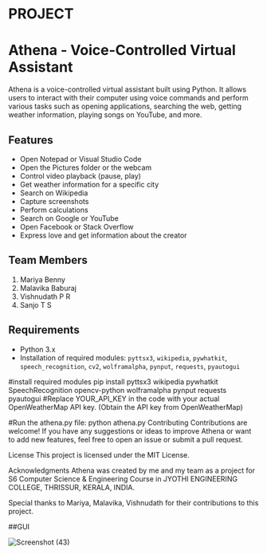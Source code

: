 # PROJECT
# Athena - Voice-Controlled Virtual Assistant

Athena is a voice-controlled virtual assistant built using Python. It allows users to interact with their computer using voice commands and perform various tasks such as opening applications, searching the web, getting weather information, playing songs on YouTube, and more.

## Features

- Open Notepad or Visual Studio Code
- Open the Pictures folder or the webcam
- Control video playback (pause, play)
- Get weather information for a specific city
- Search on Wikipedia
- Capture screenshots
- Perform calculations
- Search on Google or YouTube
- Open Facebook or Stack Overflow
- Express love and get information about the creator

## Team Members
1. Mariya Benny
2. Malavika Baburaj
3. Vishnudath P R
4. Sanjo T S

## Requirements

- Python 3.x
- Installation of required modules: `pyttsx3`, `wikipedia`, `pywhatkit`, `speech_recognition`, `cv2`, `wolframalpha`, `pynput`, `requests`, `pyautogui`

#install required modules
pip install pyttsx3 wikipedia pywhatkit SpeechRecognition opencv-python wolframalpha pynput requests pyautogui
#Replace YOUR_API_KEY in the code with your actual OpenWeatherMap API key. (Obtain the API key from OpenWeatherMap)

#Run the athena.py file:
python athena.py
Contributing
Contributions are welcome! If you have any suggestions or ideas to improve Athena or want to add new features, feel free to open an issue or submit a pull request.

License
This project is licensed under the MIT License.

Acknowledgments
Athena was created by me and my team as a project for S6 Computer Science & Engineering Course in JYOTHI ENGINEERING COLLEGE, THRISSUR, KERALA, INDIA.

Special thanks to Mariya, Malavika, Vishnudath  for their contributions to this project.




##GUI

![Screenshot (43)](https://github.com/dyspareo/PROJECT/assets/119093989/05673484-aa36-4b10-a864-a2dfe69080e3)

